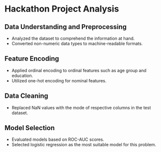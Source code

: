 # Hackathon Project Analysis

## Data Understanding and Preprocessing
- Analyzed the dataset to comprehend the information at hand.
- Converted non-numeric data types to machine-readable formats.

## Feature Encoding
- Applied ordinal encoding to ordinal features such as age group and education.
- Utilized one-hot encoding for nominal features.

## Data Cleaning
- Replaced NaN values with the mode of respective columns in the test dataset.

## Model Selection
- Evaluated models based on ROC-AUC scores.
- Selected logistic regression as the most suitable model for this problem.
